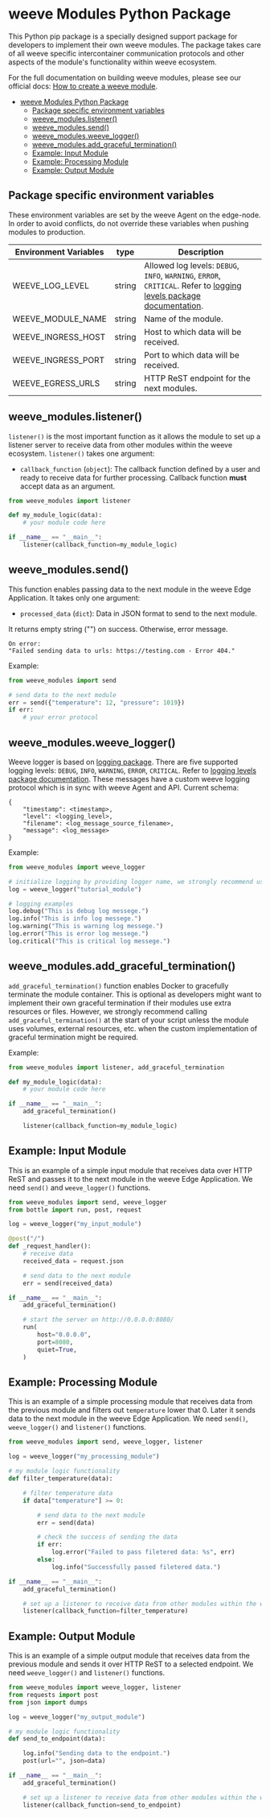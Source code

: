 # weeve Modules Python Package

This Python pip package is a specially designed support package for developers to implement their own weeve modules.
The package takes care of all weeve specific intercontainer communication protocols and other aspects of the module's functionality within weeve ecosystem.

For the full documentation on building weeve modules, please see our official docs: [How to create a weeve module](https://docs.weeve.engineering/guides/how-to-create-a-weeve-module).

- [weeve Modules Python Package](#weeve-modules-python-package)
  - [Package specific environment variables](#package-specific-environment-variables)
  - [weeve\_modules.listener()](#weeve_moduleslistener)
  - [weeve\_modules.send()](#weeve_modulessend)
  - [weeve\_modules.weeve\_logger()](#weeve_modulesweeve_logger)
  - [weeve\_modules.add\_graceful\_termination()](#weeve_modulesadd_graceful_termination)
  - [Example: Input Module](#example-input-module)
  - [Example: Processing Module](#example-processing-module)
  - [Example: Output Module](#example-output-module)

## Package specific environment variables

These environment variables are set by the weeve Agent on the edge-node. In order to avoid conflicts, do not override these variables when pushing modules to production.

| Environment Variables | type   | Description                                                                                                                                                                 |
| --------------------- | ------ | --------------------------------------------------------------------------------------------------------------------------------------------------------------------------- |
| WEEVE_LOG_LEVEL       | string | Allowed log levels: `DEBUG`, `INFO`, `WARNING`, `ERROR`, `CRITICAL`. Refer to [logging levels package documentation](https://docs.python.org/3/library/logging.html#levels). |
| WEEVE_MODULE_NAME     | string | Name of the module.                                                                                                                                                         |
| WEEVE_INGRESS_HOST    | string | Host to which data will be received.                                                                                                                                        |
| WEEVE_INGRESS_PORT    | string | Port to which data will be received.                                                                                                                                        |
| WEEVE_EGRESS_URLS     | string | HTTP ReST endpoint for the next modules.                                                                                                                                    |


## weeve_modules.listener()

`listener()` is the most important function as it allows the module to set up a listener server to receive data from other modules within the weeve ecosystem. `listener()` takes one argument:

* `callback_function` (`object`): The callback function defined by a user and ready to receive data for further processing. Callback function **must** accept data as an argument.

```python
from weeve_modules import listener

def my_module_logic(data):
    # your module code here

if __name__ == "__main__":
    listener(callback_function=my_module_logic)
```

## weeve_modules.send()

This function enables passing data to the next module in the weeve Edge Application. It takes only one argument:

* `processed_data` (`dict`): Data in JSON format to send to the next module.

It returns empty string ("") on success. Otherwise, error message.

```text
On error:
"Failed sending data to urls: https://testing.com - Error 404."
```

Example:

```python
from weeve_modules import send

# send data to the next module
err = send({"temperature": 12, "pressure": 1019})
if err:
    # your error protocol
```

## weeve_modules.weeve_logger()

Weeve logger is based on [logging package](https://docs.python.org/3/library/logging.html#). There are five supported logging levels: `DEBUG`, `INFO`, `WARNING`, `ERROR`, `CRITICAL`. Refer to [logging levels package documentation](https://docs.python.org/3/library/logging.html#levels). These messages have a custom weeve logging protocol which is in sync with weeve Agent and API. Current schema:

```text
{
    "timestamp": <timestamp>,
    "level": <logging_level>,
    "filename": <log_message_source_filename>,
    "message": <log_message>
}
```

Example:

```python
from weeve_modules import weeve_logger

# initialize logging by providing logger name, we strongly recommend using the filename
log = weeve_logger("tutorial_module")

# logging examples
log.debug("This is debug log messege.")
log.info("This is info log messege.")
log.warning("This is warning log messege.")
log.error("This is error log messege.")
log.critical("This is critical log messege.")
```

## weeve_modules.add_graceful_termination()

`add_graceful_termination()` function enables Docker to gracefully terminate the module container. This is optional as developers might want to implement their own graceful termination if their modules use extra resources or files. However, we strongly recommend calling `add_graceful_termination()` at the start of your script unless the module uses volumes, external resources, etc. when the custom implementation of graceful termination might be required.

Example:

```python
from weeve_modules import listener, add_graceful_termination

def my_module_logic(data):
    # your module code here

if __name__ == "__main__":
    add_graceful_termination()

    listener(callback_function=my_module_logic)
```

## Example: Input Module

This is an example of a simple input module that receives data over HTTP ReST and passes it to the next module in the weeve Edge Application.
We need `send()` and `weeve_logger()` functions.

```python
from weeve_modules import send, weeve_logger
from bottle import run, post, request

log = weeve_logger("my_input_module")

@post("/")
def _request_handler():
    # receive data
    received_data = request.json

    # send data to the next module
    err = send(received_data)

if __name__ == "__main__":
    add_graceful_termination()

    # start the server on http://0.0.0.0:8080/
    run(
        host="0.0.0.0",
        port=8080,
        quiet=True,
    )
```

## Example: Processing Module

This is an example of a simple processing module that receives data from the previous module and filters out `temperature` lower that 0. Later it sends data to the next module in the weeve Edge Application.
We need `send()`, `weeve_logger()` and `listener()` functions.

```python
from weeve_modules import send, weeve_logger, listener

log = weeve_logger("my_processing_module")

# my module logic functionality
def filter_temperature(data):

    # filter temperature data
    if data["temperature"] >= 0:

        # send data to the next module
        err = send(data)

        # check the success of sending the data
        if err:
            log.error("Failed to pass filetered data: %s", err)
        else:
            log.info("Successfully passed filetered data.")

if __name__ == "__main__":
    add_graceful_termination()

    # set up a listener to receive data from other modules within the weeve ecosystem
    listener(callback_function=filter_temperature)
```

## Example: Output Module

This is an example of a simple output module that receives data from the previous module and sends it over HTTP ReST to a selected endpoint.
We need `weeve_logger()` and `listener()` functions.

```python
from weeve_modules import weeve_logger, listener
from requests import post
from json import dumps

log = weeve_logger("my_output_module")

# my module logic functionality
def send_to_endpoint(data):

    log.info("Sending data to the endpoint.")
    post(url="", json=data)

if __name__ == "__main__":
    add_graceful_termination()

    # set up a listener to receive data from other modules within the weeve ecosystem
    listener(callback_function=send_to_endpoint)
```
